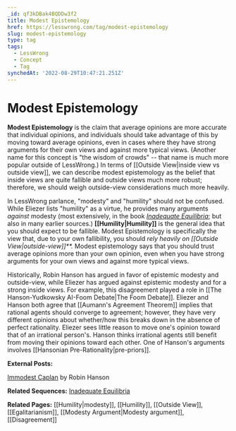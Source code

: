 ```yaml
---
_id: qf3kDBak4BQDDw3f2
title: Modest Epistemology
href: https://lesswrong.com/tag/modest-epistemology
slug: modest-epistemology
type: tag
tags:
  - LessWrong
  - Concept
  - Tag
synchedAt: '2022-08-29T10:47:21.251Z'
---
```


# Modest Epistemology

**Modest Epistemology** is the claim that average opinions are more accurate that individual opinions, and individuals should take advantage of this by moving toward average opinions, even in cases where they have strong arguments for their own views and against more typical views. (Another name for this concept is "the wisdom of crowds" -- that name is much more popular outside of LessWrong.) In terms of [[Outside View|inside view vs outside view]], we can describe modest epistemology as the belief that inside views are quite fallible and outside views much more robust; therefore, we should weigh outside-view considerations much more heavily.

In LessWrong parlance, "modesty" and "humility" should not be confused. While Eliezer lists "humility" as a virtue, he provides many arguments *against* modesty (most extensively, in the book [*Inadequate Equilibria*](https://www.lesswrong.com/s/oLGCcbnvabyibnG9d); but also in many earlier sources.) **[[Humility|Humility]]** is the general idea that you should expect to be fallible. Modest Epistemology is specifically the view that, due to your own fallibility, you should *rely heavily on* *[[Outside View|outside-view]]**.* Modest epistemology says that you should trust average opinions more than your own opinion, even when you have strong arguments for your own views and against more typical views.

Historically, Robin Hanson has argued in favor of epistemic modesty and outside-view, while Eliezer has argued against epistemic modesty and for a strong inside views. For example, this disagreement played a role in [[The Hanson-Yudkowsky AI-Foom Debate|The Foom Debate]]. Eliezer and Hanson both agree that [[Aumann's Agreement Theorem]] implies that rational agents should converge to agreement; however, they have very different opinions about whether/how this breaks down in the absence of perfect rationality. Eliezer sees little reason to move one's opinion toward that of an irrational person's. Hanson thinks irrational agents still benefit from moving their opinions toward each other. One of Hanson's arguments involves [[Hansonian Pre-Rationality|pre-priors]].

**External Posts:**

[Immodest Caplan](http://www.overcomingbias.com/2008/09/immodest-caplan.html) by Robin Hanson

**Related Sequences:** [Inadequate Equilibria](https://www.lesswrong.com/s/oLGCcbnvabyibnG9d)

**Related Pages:** [[Humility|modesty]], [[Humility]], [[Outside View]], [[Egalitarianism]], [[Modesty Argument|Modesty argument]], [[Disagreement]]
